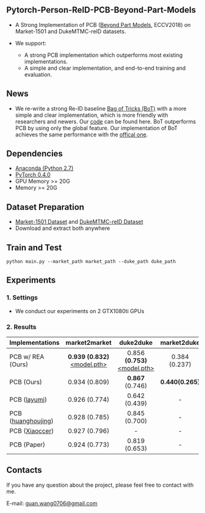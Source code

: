 ## Pytorch-Person-ReID-PCB-Beyond-Part-Models
* A Strong Implementation of PCB ([Beyond Part Models](https://arxiv.org/abs/1711.09349), ECCV2018) on Market-1501 and DukeMTMC-reID datasets.

* We support:
  * A strong PCB implementation which outperforms most existing implementations.
  * A simple and clear implementation, and end-to-end training and evaluation.


## News
* We re-write a strong Re-ID baseline [Bag of Tricks (BoT)](https://arxiv.org/abs/1903.07071) with a more simple and clear implementation, which is more friendly with researchers and newers. Our [code](https://github.com/wangguanan/Pytorch-Person-REID-Baseline-Bag-of-Tricks) can be found here. BoT outperforms PCB by using only the global feature. Our implementation of BoT achieves the same performance with the [offical one](https://github.com/michuanhaohao/reid-strong-baseline).

## Dependencies
* [Anaconda (Python 2.7)](https://www.anaconda.com/download/)
* [PyTorch 0.4.0](http://pytorch.org/)
* GPU Memory >= 20G
* Memory >= 20G

## Dataset Preparation
* [Market-1501 Dataset](http://ww7.liangzheng.org/) and [DukeMTMC-reID Dataset](https://github.com/layumi/DukeMTMC-reID_evaluation)
* Download and extract both anywhere

## Train and Test
```
python main.py --market_path market_path --duke_path duke_path
```

## Experiments

### 1. Settings
* We conduct our experiments on 2 GTX1080ti GPUs

### 2. Results

| Implementations | market2market | duke2duke | market2duke | duke2market |
| ---                               | :---: |:---: | :---: | :---: |
| PCB w/ REA (Ours) | **0.939 (0.832)** [<model.pth>](https://drive.google.com/file/d/1XzLE0nQZkLxzv0CJk-NMczCpHzCvegnM/view?usp=sharing) | 0.856 **(0.753)** [<model.pth>](https://drive.google.com/file/d/1AJ1n9YaO0lmHwWiV0g58f2WtPFvKFjjG/view?usp=sharing) | 0.384 (0.237) | 0.555 (0.285) | 
| PCB (Ours) | 0.934 (0.809) | **0.867** (0.746) | **0.440(0.265)** | **0.592 (0.308)** |
| PCB ([layumi](https://github.com/layumi/Person_reID_baseline_pytorch)) | 0.926 (0.774) | 0.642 (0.439) | - | - |
| PCB ([huanghoujing](https://github.com/huanghoujing/beyond-part-models)) | 0.928 (0.785) | 0.845 (0.700) | - | - |
| PCB ([Xiaoccer](https://github.com/Xiaoccer/ReID-PCB_RPP)) |	0.927 (0.796)	| - | - | - | 
| PCB (Paper) | 0.924 (0.773) | 0.819 (0.653)	| - | - |


## Contacts
If you have any question about the project, please feel free to contact with me.

E-mail: guan.wang0706@gmail.com
